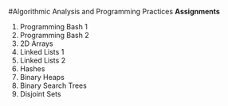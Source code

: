 #Algorithmic Analysis and Programming Practices
**Assignments**
1. Programming Bash 1
2. Programming Bash 2
3. 2D Arrays
4. Linked Lists 1
5. Linked Lists 2
6. Hashes
7. Binary Heaps
8. Binary Search Trees
9. Disjoint Sets

